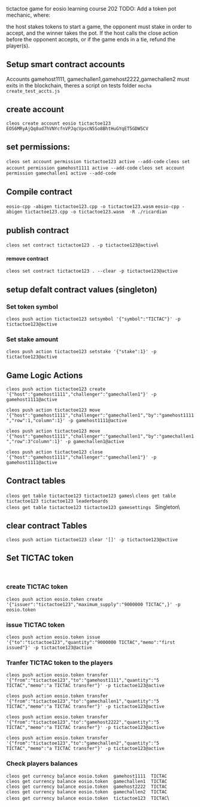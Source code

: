 tictactoe game for eosio learning course 202
TODO:
Add a token pot mechanic, where:

the host stakes tokens to start a game,
the opponent must stake in order to accept, and
the winner takes the pot.
If the host calls the close action before the opponent accepts, or if the game ends in a tie, refund the player(s).

## Setup smart contract accounts
Accounts gamehost1111, gamechallen1,gamehost2222,gamechallen2 must exits in the blockchain, theres a script on tests folder  `mocha create_test_accts.js`
##  create account
` cleos create account eosio tictactoe123 EOS6MRyAjQq8ud7hVNYcfnVPJqcVpscN5So8BhtHuGYqET5GDW5CV `
## set permissions:
` cleos set account permission tictactoe123 active --add-code `
` cleos set account permission gamehost1111 active --add-code `
` cleos set account permission gamechallen1 active --add-code `
## Compile contract

` eosio-cpp -abigen tictactoe123.cpp -o tictactoe123.wasm `
` eosio-cpp -abigen tictactoe123.cpp -o tictactoe123.wasm  -R ./ricardian `

## publish contract

` cleos set contract tictactoe123 . -p tictactoe123@active `\
#### remove contract
` cleos set contract tictactoe123 . --clear -p tictactoe123@active `

## setup defalt contract values (singleton)

### Set token symbol
` cleos push action tictactoe123 setsymbol '{"symbol":"TICTAC"}' -p tictactoe123@active `

### Set stake amount
` cleos push action tictactoe123 setstake '{"stake":1}' -p tictactoe123@active `


##  Game Logic Actions
` cleos push action tictactoe123 create '{"host":"gamehost1111","challenger":"gamechallen1"}' -p gamehost1111@active `

` cleos push action tictactoe123 move '{"host":"gamehost1111","challenger":"gamechallen1","by":"gamehost1111","row":1,"column":1}' -p gamehost1111@active `

` cleos push action tictactoe123 move '{"host":"gamehost1111","challenger":"gamechallen1","by":"gamechallen1","row":3"column":1}' -p gamechallen1@active `

` cleos push action tictactoe123 close '{"host":"gamehost1111","challenger":"gamechallen1"}' -p gamehost1111@active `

## Contract tables

` cleos get table tictactoe123 tictactoe123 games `\ 
` cleos get table tictactoe123 tictactoe123 leaderboards `\
` cleos get table tictactoe123 tictactoe123 gamesettings  ` Singleton\

## clear contract Tables
` cleos push action tictactoe123 clear '[]' -p tictactoe123@active `

## Set TICTAC token

` `

### create TICTAC token
` cleos push action eosio.token create '{"issuer":"tictactoe123","maximum_supply":"9000000 TICTAC",}' -p eosio.token `

### issue TICTAC token

` cleos push action eosio.token issue '{"to":"tictactoe123","quantity":"9000000 TICTAC","memo":"first issued"}' -p tictactoe123@active `

### Tranfer TICTAC token to the players
` cleos push action eosio.token transfer '{"from":"tictactoe123","to":"gamehost1111","quantity":"5 TICTAC","memo":"a TICTAC transfer"}' -p tictactoe123@active `

` cleos push action eosio.token transfer '{"from":"tictactoe123","to":"gamechallen1","quantity":"5 TICTAC","memo":"a TICTAC transfer"}' -p tictactoe123@active `

` cleos push action eosio.token transfer '{"from":"tictactoe123","to":"gamehost2222","quantity":"5 TICTAC","memo":"a TICTAC transfer"}' -p tictactoe123@active `

` cleos push action eosio.token transfer '{"from":"tictactoe123","to":"gamechallen2","quantity":"5 TICTAC","memo":"a TICTAC transfer"}' -p tictactoe123@active `

### Check players balances

` cleos get currency balance eosio.token  gamehost1111  TICTAC `\
` cleos get currency balance eosio.token  gamechallen1  TICTAC `\
` cleos get currency balance eosio.token  gamehost2222  TICTAC `\
` cleos get currency balance eosio.token  gamechallen2  TICTAC `\
` cleos get currency balance eosio.token  tictactoe123  TICTAC `\